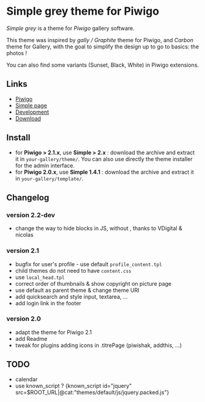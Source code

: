 Simple grey theme for Piwigo
============================

*Simple grey* is a theme for *Piwigo* gallery software.

This theme was inspired by *gally / Graphite* theme for Piwigo, and *Carbon*
theme for Gallery, with the goal to simplify the design up to go to basics:
the photos !

You can also find some variants (Sunset, Black, White) in Piwigo extensions.

Links
-----

* [Piwigo](http://piwigo.org/)
* [Simple page](http://saimon.org/blog/pages/Theme-Simple-Grey-Piwigo)
* [Development](http://bitbucket.org/saimon/simple-piwigo/)
* [Download](http://fr.piwigo.org/ext/extension_view.php?eid=308)

Install
-------

* for **Piwigo > 2.1.x**, use **Simple > 2.x** : download the archive and
  extract it in ``your-gallery/theme/``. You can also use directly the theme
  installer for the admin interface.
* for **Piwigo 2.0.x**, use **Simple 1.4.1** : download the archive and
  extract it in ``your-gallery/template/``.

Changelog
---------

### version 2.2-dev

* change the way to hide blocks in JS, without <noscript>, thanks to VDigital
  & nicolas

### version 2.1

- bugfix for user's profile - use default `profile_content.tpl`
- child themes do not need to have `content.css`
- use `local_head.tpl`
- correct order of thumbnails & show copyright on picture page
- use default as parent theme & change theme URI
- add quicksearch and style input, textarea, ...
- add login link in the footer

### version 2.0

- adapt the theme for Piwigo 2.1
- add Readme
- tweak for plugins adding icons in .titrePage (piwishak, addthis, ...)

TODO
----

* calendar
* use known_script ?
  {known_script id="jquery" src=$ROOT_URL|@cat:"themes/default/js/jquery.packed.js"}
